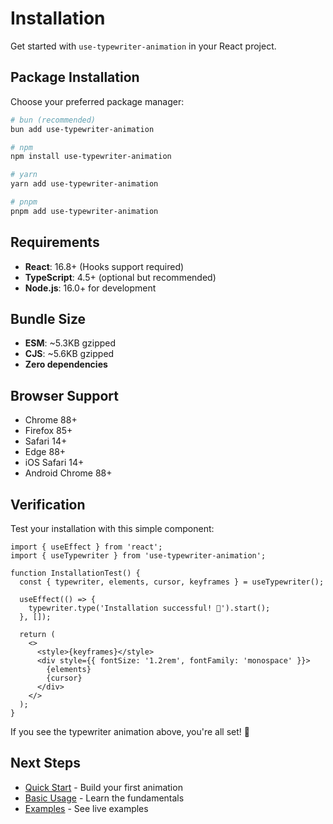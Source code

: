 # Installation

Get started with `use-typewriter-animation` in your React project.

## Package Installation

Choose your preferred package manager:

```bash
# bun (recommended)
bun add use-typewriter-animation

# npm
npm install use-typewriter-animation

# yarn
yarn add use-typewriter-animation

# pnpm
pnpm add use-typewriter-animation
```

## Requirements

- **React**: 16.8+ (Hooks support required)
- **TypeScript**: 4.5+ (optional but recommended)
- **Node.js**: 16.0+ for development

## Bundle Size

- **ESM**: ~5.3KB gzipped
- **CJS**: ~5.6KB gzipped
- **Zero dependencies**

## Browser Support

- Chrome 88+
- Firefox 85+
- Safari 14+
- Edge 88+
- iOS Safari 14+
- Android Chrome 88+

## Verification

Test your installation with this simple component:

```tsx
import { useEffect } from 'react';
import { useTypewriter } from 'use-typewriter-animation';

function InstallationTest() {
  const { typewriter, elements, cursor, keyframes } = useTypewriter();

  useEffect(() => {
    typewriter.type('Installation successful! 🎉').start();
  }, []);

  return (
    <>
      <style>{keyframes}</style>
      <div style={{ fontSize: '1.2rem', fontFamily: 'monospace' }}>
        {elements}
        {cursor}
      </div>
    </>
  );
}
```

If you see the typewriter animation above, you're all set! 🚀

## Next Steps

- [Quick Start](./quick-start) - Build your first animation
- [Basic Usage](./basic-usage) - Learn the fundamentals
- [Examples](/examples) - See live examples